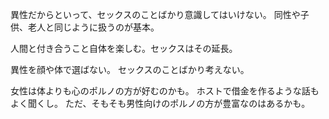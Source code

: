 異性だからといって、セックスのことばかり意識してはいけない。
同性や子供、老人と同じように扱うのが基本。

人間と付き合うこと自体を楽しむ。セックスはその延長。

異性を顔や体で選ばない。
セックスのことばかり考えない。

女性は体よりも心のポルノの方が好むのかも。
ホストで借金を作るような話もよく聞くし。
ただ、そもそも男性向けのポルノの方が豊富なのはあるかも。
